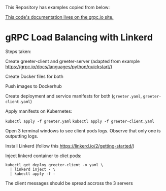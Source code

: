 This Repository has examples copied from below:

[This code's documentation lives on the grpc.io site.](https://grpc.io/docs/quickstart/python.html)

# gRPC Load Balancing with Linkerd

Steps taken:

Create greeter-client and greeter-server (adapted from example https://grpc.io/docs/languages/python/quickstart/)

Create Docker files for both

Push images to Dockerhub

Create deployment and service manifests for both (`greeter.yaml`, `greeter-client.yaml`)

Apply manifests on Kubernetes: 

`kubectl apply -f greeter.yaml`
`kubectl apply -f greeter-client.yaml`

Open 3 terminal windows to see client pods logs. Observe that only one is outputting logs.

Install Linkerd (follow this https://linkerd.io/2/getting-started/)

Inject linkerd container to cliet pods:

```
kubectl get deploy greeter-client -o yaml \
  | linkerd inject - \
  | kubectl apply -f -
```

The client messages should be spread accross the 3 servers